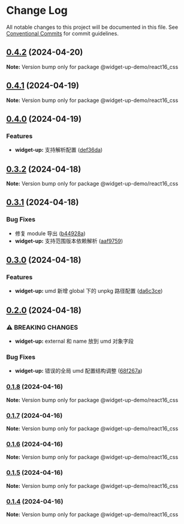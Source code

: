 # Change Log

All notable changes to this project will be documented in this file.
See [Conventional Commits](https://conventionalcommits.org) for commit guidelines.

## [0.4.2](https://github.com/tolerance-go/widget-up/compare/@widget-up-demo/react16_css@0.4.1...@widget-up-demo/react16_css@0.4.2) (2024-04-20)

**Note:** Version bump only for package @widget-up-demo/react16_css





## [0.4.1](https://github.com/tolerance-go/widget-up/compare/@widget-up-demo/react16_css@0.4.0...@widget-up-demo/react16_css@0.4.1) (2024-04-19)

**Note:** Version bump only for package @widget-up-demo/react16_css





## [0.4.0](https://github.com/tolerance-go/widget-up/compare/@widget-up-demo/react16_css@0.3.2...@widget-up-demo/react16_css@0.4.0) (2024-04-19)


### Features

* **widget-up:** 支持解析配置 ([def36da](https://github.com/tolerance-go/widget-up/commit/def36da30542f368c20ee3bdba9dd96c004fe834))



## [0.3.2](https://github.com/tolerance-go/widget-up/compare/@widget-up-demo/react16_css@0.3.1...@widget-up-demo/react16_css@0.3.2) (2024-04-18)

**Note:** Version bump only for package @widget-up-demo/react16_css





## [0.3.1](https://github.com/tolerance-go/widget-up/compare/@widget-up-demo/react16_css@0.3.0...@widget-up-demo/react16_css@0.3.1) (2024-04-18)


### Bug Fixes

* 修复 module 导出 ([b44928a](https://github.com/tolerance-go/widget-up/commit/b44928a28b3f625b82f837b27be692ce06e731ab))
* **widget-up:** 支持范围版本依赖解析 ([aaf9759](https://github.com/tolerance-go/widget-up/commit/aaf97596687307b0146b0ef696cd2be5b6e38b29))



## [0.3.0](https://github.com/tolerance-go/widget-up/compare/@widget-up-demo/react16_css@0.2.0...@widget-up-demo/react16_css@0.3.0) (2024-04-18)


### Features

* **widget-up:** umd 新增 global 下的 unpkg 路径配置 ([da6c3ce](https://github.com/tolerance-go/widget-up/commit/da6c3cec88798d30504f73a64cc18fa0cffc1f04))



## [0.2.0](https://github.com/tolerance-go/widget-up/compare/@widget-up-demo/react16_css@0.1.8...@widget-up-demo/react16_css@0.2.0) (2024-04-18)


### ⚠ BREAKING CHANGES

* **widget-up:** external 和 name 放到 umd 对象字段

### Bug Fixes

* **widget-up:** 错误的全局 umd 配置结构调整 ([68f267a](https://github.com/tolerance-go/widget-up/commit/68f267a7e6e820ad0b4814b37f6d05c880cfc6d7))



### [0.1.8](https://github.com/tolerance-go/widget-up/compare/@widget-up-demo/react16_css@0.1.7...@widget-up-demo/react16_css@0.1.8) (2024-04-16)

**Note:** Version bump only for package @widget-up-demo/react16_css





### [0.1.7](https://github.com/tolerance-go/widget-up/compare/@widget-up-demo/react16_css@0.1.6...@widget-up-demo/react16_css@0.1.7) (2024-04-16)

**Note:** Version bump only for package @widget-up-demo/react16_css





### [0.1.6](https://github.com/tolerance-go/widget-up/compare/@widget-up-demo/react16_css@0.1.5...@widget-up-demo/react16_css@0.1.6) (2024-04-16)

**Note:** Version bump only for package @widget-up-demo/react16_css





### [0.1.5](https://github.com/tolerance-go/widget-up/compare/@widget-up-demo/react16_css@0.1.4...@widget-up-demo/react16_css@0.1.5) (2024-04-16)

**Note:** Version bump only for package @widget-up-demo/react16_css





### [0.1.4](https://github.com/tolerance-go/widget-up/compare/@widget-up-demo/react16_css@0.1.3...@widget-up-demo/react16_css@0.1.4) (2024-04-16)

**Note:** Version bump only for package @widget-up-demo/react16_css
